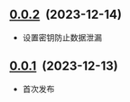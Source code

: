 ## [0.0.2](https://github.com/foca-js/foca-mmkv-storage/compare/v0.0.1...v0.0.2)&nbsp;&nbsp;(2023-12-14)

- 设置密钥防止数据泄漏

## [0.0.1](https://github.com/foca-js/foca-mmkv-storage)&nbsp;&nbsp;(2023-12-13)

- 首次发布
